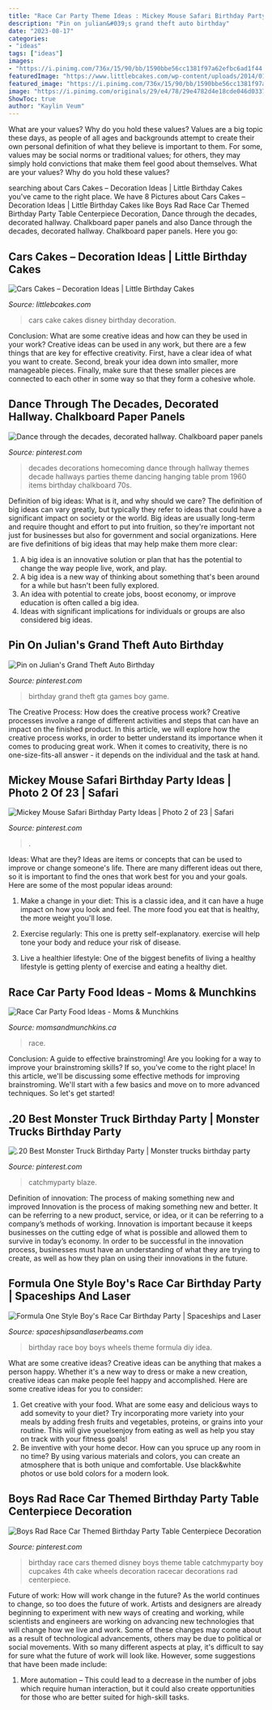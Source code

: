 ```yaml
---
title: "Race Car Party Theme Ideas : Mickey Mouse Safari Birthday Party Ideas"
description: "Pin on julian&#039;s grand theft auto birthday"
date: "2023-08-17"
categories:
- "ideas"
tags: ["ideas"]
images:
- "https://i.pinimg.com/736x/15/90/bb/1590bbe56cc1381f97a62efbc6ad1f44.jpg"
featuredImage: "https://www.littlebcakes.com/wp-content/uploads/2014/01/Disney-Cars-Cake-Ideas.jpg"
featured_image: "https://i.pinimg.com/736x/15/90/bb/1590bbe56cc1381f97a62efbc6ad1f44.jpg"
image: "https://i.pinimg.com/originals/29/e4/78/29e4782d4e18cde046d033739ddf65eb.jpg"
ShowToc: true
author: "Kaylin Veum"
---
```



What are your values? Why do you hold these values?
Values are a big topic these days, as people of all ages and backgrounds attempt to create their own personal definition of what they believe is important to them. For some, values may be social norms or traditional values; for others, they may simply hold convictions that make them feel good about themselves. What are your values? Why do you hold these values?

	

		
searching about Cars Cakes – Decoration Ideas | Little Birthday Cakes you've came to the right place. We have 8 Pictures about Cars Cakes – Decoration Ideas | Little Birthday Cakes like Boys Rad Race Car Themed Birthday Party Table Centerpiece Decoration, Dance through the decades, decorated hallway. Chalkboard paper panels and also Dance through the decades, decorated hallway. Chalkboard paper panels. Here you go:
		
    
## Cars Cakes – Decoration Ideas | Little Birthday Cakes

<img loading=lazy src="https://www.littlebcakes.com/wp-content/uploads/2014/01/Disney-Cars-Cake-Ideas.jpg" onerror="this.onerror=null;this.src='https://tse1.mm.bing.net/th?id=OIP.MytbBRDtwYo3sfvOA22uYQHaFa&amp;pid=15.1';" alt="Cars Cakes – Decoration Ideas | Little Birthday Cakes">

_Source: littlebcakes.com_

>cars cake cakes disney birthday decoration. 

	

Conclusion: What are some creative ideas and how can they be used in your work?
Creative ideas can be used in any work, but there are a few things that are key for effective creativity. First, have a clear idea of what you want to create. Second, break your idea down into smaller, more manageable pieces. Finally, make sure that these smaller pieces are connected to each other in some way so that they form a cohesive whole.

    
## Dance Through The Decades, Decorated Hallway. Chalkboard Paper Panels

<img loading=lazy src="https://s-media-cache-ak0.pinimg.com/736x/f4/61/36/f46136cca1e1b1d59c40c3d81492d516--decades-decorations-parties-decades-party-ideas.jpg" onerror="this.onerror=null;this.src='https://tse4.mm.bing.net/th?id=OIP.sISITTu5dcB09R_qR1fVjwHaJ3&amp;pid=15.1';" alt="Dance through the decades, decorated hallway. Chalkboard paper panels">

_Source: pinterest.com_

>decades decorations homecoming dance through hallway themes decade hallways parties theme dancing hanging table prom 1960 items birthday chalkboard 70s. 

	

Definition of big ideas: What is it, and why should we care?
The definition of big ideas can vary greatly, but typically they refer to ideas that could have a significant impact on society or the world. Big ideas are usually long-term and require thought and effort to put into fruition, so they're important not just for businesses but also for government and social organizations. Here are five definitions of big ideas that may help make them more clear:
1) A big idea is an innovative solution or plan that has the potential to change the way people live, work, and play.
2) A big idea is a new way of thinking about something that's been around for a while but hasn't been fully explored.
3) An idea with potential to create jobs, boost economy, or improve education is often called a big idea. 
4) Ideas with significant implications for individuals or groups are also considered big ideas.

    
## Pin On Julian&#039;s Grand Theft Auto Birthday

<img loading=lazy src="https://i.pinimg.com/736x/a7/e3/96/a7e3960ec4757095df76ce9041c7bdf1--auto.jpg" onerror="this.onerror=null;this.src='https://tse1.mm.bing.net/th?id=OIP.gT2HICfy6wdWuIDnvyQxTwHaFj&amp;pid=15.1';" alt="Pin on Julian&#039;s Grand Theft Auto Birthday">

_Source: pinterest.com_

>birthday grand theft gta games boy game. 

	

The Creative Process: How does the creative process work?
Creative processes involve a range of different activities and steps that can have an impact on the finished product. In this article, we will explore how the creative process works, in order to better understand its importance when it comes to producing great work.
When it comes to creativity, there is no one-size-fits-all answer - it depends on the individual and the task at hand.

    
## Mickey Mouse Safari Birthday Party Ideas | Photo 2 Of 23 | Safari

<img loading=lazy src="https://i.pinimg.com/originals/29/e4/78/29e4782d4e18cde046d033739ddf65eb.jpg" onerror="this.onerror=null;this.src='https://tse3.mm.bing.net/th?id=OIP.JHD1NwJQk9Z-gi8Bh85hmAHaJ4&amp;pid=15.1';" alt="Mickey Mouse Safari Birthday Party Ideas | Photo 2 of 23 | Safari">

_Source: pinterest.com_

>. 

	

Ideas: What are they?
Ideas are items or concepts that can be used to improve or change someone's life. There are many different ideas out there, so it is important to find the ones that work best for you and your goals. Here are some of the most popular ideas around:
1. Make a change in your diet: This is a classic idea, and it can have a huge impact on how you look and feel. The more food you eat that is healthy, the more weight you'll lose.

2. Exercise regularly: This one is pretty self-explanatory. exercise will help tone your body and reduce your risk of disease.

3. Live a healthier lifestyle: One of the biggest benefits of living a healthy lifestyle is getting plenty of exercise and eating a healthy diet.

    
## Race Car Party Food Ideas - Moms &amp; Munchkins

<img loading=lazy src="http://www.momsandmunchkins.ca/wp-content/uploads/2014/07/race-party-food-2.jpg" onerror="this.onerror=null;this.src='https://tse4.mm.bing.net/th?id=OIP.FCsnqZiy8GklkRAov2B0KAAAAA&amp;pid=15.1';" alt="Race Car Party Food Ideas - Moms &amp; Munchkins">

_Source: momsandmunchkins.ca_

>race. 

	

Conclusion: A guide to effective brainstroming!
Are you looking for a way to improve your brainstroming skills? If so, you've come to the right place! In this article, we'll be discussing some effective methods for improving brainstroming. We'll start with a few basics and move on to more advanced techniques. So let's get started!

    
## .20 Best Monster Truck Birthday Party | Monster Trucks Birthday Party

<img loading=lazy src="https://i.pinimg.com/736x/81/d2/06/81d206180ddd5b6cded2c2b296a4ad25.jpg" onerror="this.onerror=null;this.src='https://tse2.mm.bing.net/th?id=OIP._Li1PmQou9DDgiNwKhwNPgHaLG&amp;pid=15.1';" alt=".20 Best Monster Truck Birthday Party | Monster trucks birthday party">

_Source: pinterest.com_

>catchmyparty blaze. 

	

Definition of innovation: The process of making something new and improved
Innovation is the process of making something new and better. It can be referring to a new product, service, or idea, or it can be referring to a company’s methods of working. Innovation is important because it keeps businesses on the cutting edge of what is possible and allowed them to survive in today’s economy. In order to be successful in the innovation process, businesses must have an understanding of what they are trying to create, as well as how they plan on using their innovations in the future.

    
## Formula One Style Boy&#039;s Race Car Birthday Party | Spaceships And Laser

<img loading=lazy src="http://spaceshipsandlaserbeams.com/wp-content/uploads/2015/09/vintage-race-car-birthday-party-ideas-for-boys.jpg" onerror="this.onerror=null;this.src='https://tse3.mm.bing.net/th?id=OIP.QmgHrC5nvWrzChq7JrxTVgHaLH&amp;pid=15.1';" alt="Formula One Style Boy&#039;s Race Car Birthday Party | Spaceships and Laser">

_Source: spaceshipsandlaserbeams.com_

>birthday race boy boys wheels theme formula diy idea. 

	

What are some creative ideas?
Creative ideas can be anything that makes a person happy. Whether it's a new way to dress or make a new creation, creative ideas can make people feel happy and accomplished. Here are some creative ideas for you to consider: 
1. Get creative with your food. What are some easy and delicious ways to add somevity to your diet? Try incorporating more variety into your meals by adding fresh fruits and vegetables, proteins, or grains into your routine. This will give youelsenjoy from eating as well as help you stay on track with your fitness goals! 
2. Be inventive with your home decor. How can you spruce up any room in no time? By using various materials and colors, you can create an atmosphere that is both unique and comfortable. Use black&white photos or use bold colors for a modern look.

    
## Boys Rad Race Car Themed Birthday Party Table Centerpiece Decoration

<img loading=lazy src="https://i.pinimg.com/736x/15/90/bb/1590bbe56cc1381f97a62efbc6ad1f44.jpg" onerror="this.onerror=null;this.src='https://tse3.mm.bing.net/th?id=OIP.M64tFMvj40NTYT0N5yyZLwHaLG&amp;pid=15.1';" alt="Boys Rad Race Car Themed Birthday Party Table Centerpiece Decoration">

_Source: pinterest.com_

>birthday race cars themed disney boys theme table catchmyparty boy cupcakes 4th cake wheels decoration racecar decorations rad centerpiece. 

	

Future of work: How will work change in the future?
As the world continues to change, so too does the future of work. Artists and designers are already beginning to experiment with new ways of creating and working, while scientists and engineers are working on advancing new technologies that will change how we live and work. Some of these changes may come about as a result of technological advancements, others may be due to political or social movements. With so many different aspects at play, it's difficult to say for sure what the future of work will look like. However, some suggestions that have been made include: 
1) More automation – This could lead to a decrease in the number of jobs which require human interaction, but it could also create opportunities for those who are better suited for high-skill tasks.

